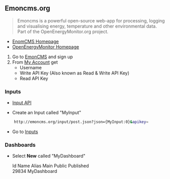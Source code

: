 ## Emoncms.org

> Emoncms is a powerful open-source web-app for processing, logging and visualising energy, temperature and other environmental data. Part of the OpenEnergyMonitor.org project.

- [EnomCMS Homepage](http://www.emoncms.org/)
- [OpenEnergyMonitor Homepage](OpenEnergyMonitor.org)

1. Go to [EmonCMS](http://emoncms.org) and sign up
2. From [My Account](http://emoncms.org/user/view) get
   - Username
   - Write API Key (Also known as Read & Write API Key)
   - Read API Key


### Inputs

- [Input API](http://emoncms.org/input/api)

- Create an Input called "MyInput"
```sh
    http://emoncms.org/input/post.json?json={MyInput:0}&apikey=
```
- Go to [Inputs](http://emoncms.org/input/view)


### Dashboards

- Select __New__ called "MyDashboard"


    Id	Name	Alias	Main	Public	Published					
    29834	MyDashboard									